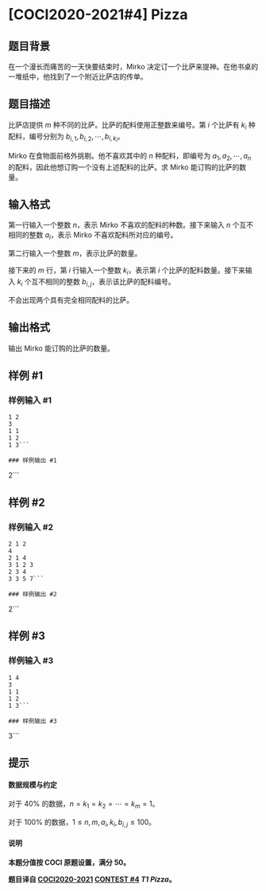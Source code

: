 # [COCI2020-2021#4] Pizza

## 题目背景

在一个漫长而痛苦的一天快要结束时，Mirko 决定订一个比萨来提神。在他书桌的一堆纸中，他找到了一个附近比萨店的传单。

## 题目描述

比萨店提供 $m$ 种不同的比萨。比萨的配料使用正整数来编号。第 $i$ 个比萨有 $k_i$ 种配料，编号分别为 $b_{i,1},b_{i,2},\cdots,b_{i,k_i}$。

Mirko 在食物面前格外挑剔。他不喜欢其中的 $n$ 种配料，即编号为 $a_1,a_2,\cdots,a_n$ 的配料，因此他想订购一个没有上述配料的比萨。求 Mirko 能订购的比萨的数量。

## 输入格式

第一行输入一个整数 $n$，表示 Mirko 不喜欢的配料的种数。接下来输入 $n$ 个互不相同的整数 $a_i$，表示 Mirko 不喜欢配料所对应的编号。

第二行输入一个整数 $m$，表示比萨的数量。

接下来的 $m$ 行，第 $i$ 行输入一个整数 $k_i$，表示第 $i$ 个比萨的配料数量。接下来输入 $k_i$ 个互不相同的整数 $b_{i,j}$，表示该比萨的配料编号。

不会出现两个具有完全相同配料的比萨。

## 输出格式

输出 Mirko 能订购的比萨的数量。

## 样例 #1

### 样例输入 #1
```
1 2
3
1 1
1 2
1 3```

### 样例输出 #1

```
2```

## 样例 #2

### 样例输入 #2
```
2 1 2
4
2 1 4
3 1 2 3
2 3 4
3 3 5 7```

### 样例输出 #2

```
2```

## 样例 #3

### 样例输入 #3
```
1 4
3
1 1
1 2
1 3```

### 样例输出 #3

```
3```

## 提示

#### 数据规模与约定

对于 $40\%$ 的数据，$n=k_1=k_2=\cdots=k_m=1$。

对于 $100\%$ 的数据，$1 \le n,m,a_i,k_i,b_{i,j} \le 100$。

#### 说明

**本题分值按 COCI 原题设置，满分 $50$。**

**题目译自 [COCI2020-2021](https://hsin.hr/coci/) [CONTEST #4](https://hsin.hr/coci/contest4_tasks.pdf)  _T1 Pizza_。**
